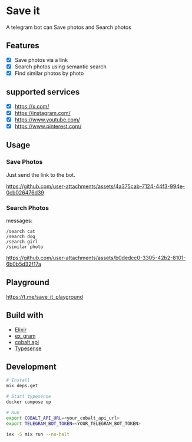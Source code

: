 # Save it

A telegram bot can Save photos and Search photos

## Features

- [x] Save photos via a link
- [x] Search photos using semantic search
- [x] Find similar photos by photo

## supported services

- [x] https://x.com/
- [x] https://instagram.com/
- [x] https://www.youtube.com/
- [x] https://www.pinterest.com/

## Usage

### Save Photos

Just send the link to the bot.

https://github.com/user-attachments/assets/4a375cab-7124-44f3-994e-0cb026476d39

### Search Photos

messages:

```
/search cat
/search dog
/search girl
/similar photo
```

https://github.com/user-attachments/assets/b0dedcc0-3305-42b2-8101-6b0b5d32f17a

## Playground

https://t.me/save_it_playground

## Build with

- [Elixir](https://elixir-lang.org/)
- [ex_gram](https://github.com/rockneurotiko/ex_gram)
- [cobalt api](https://github.com/imputnet/cobalt)
- [Typesense](https://typesense.org/)

## Development

```sh
# Install
mix deps.get
```

```sh
# Start typesense
docker compose up
```

```sh
# Run
export COBALT_API_URL=<your_cobalt_api_url>
export TELEGRAM_BOT_TOKEN=<YOUR_TELEGRAM_BOT_TOKEN>

iex -S mix run --no-halt
```
